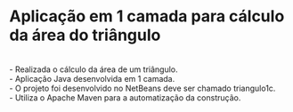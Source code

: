 # Aplicação em 1 camada para cálculo da área do triângulo

<br>
- Realizada o cálculo da área de um triângulo.<br>
- Aplicação Java desenvolvida em 1 camada.<br>
- O projeto foi desenvolvido no NetBeans deve ser chamado triangulo1c.<br>
- Utiliza o Apache Maven para a automatização da construção.<br>